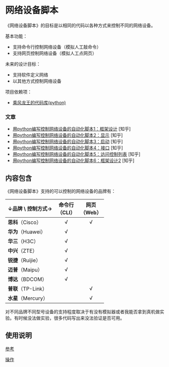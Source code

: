 # 网络设备脚本
《网络设备脚本》的目标是以相同的代码以各种方式来控制不同的网络设备。

基本功能：
* 支持命令行控制网络设备（模拟人工敲命令）
* 支持网页控制网络设备（模拟人工点网页）

未来的设计目标：
* 支持软件定义网络
* 以其他方式控制网络设备

项目依赖项：
* [乘风龙王的代码库(python)](https://github.com/cflw/cflw_py)

### 文章
* [用python编写控制网络设备的自动化脚本1：框架设计](https://zhuanlan.zhihu.com/p/53641620) \[知乎\]
* [用python编写控制网络设备的自动化脚本2：显示](https://zhuanlan.zhihu.com/p/56108138) \[知乎\]
* [用python编写控制网络设备的自动化脚本3：启动](https://zhuanlan.zhihu.com/p/56833809) \[知乎\]
* [用python编写控制网络设备的自动化脚本4：接口](https://zhuanlan.zhihu.com/p/59428605) \[知乎\]
* [用python编写控制网络设备的自动化脚本5：访问控制列表](https://zhuanlan.zhihu.com/p/63076652) \[知乎\]
* [用python编写控制网络设备的自动化脚本6：框架设计2](https://zhuanlan.zhihu.com/p/67650697) \[知乎\]

## 内容包含
《网络设备脚本》支持的可以控制的网络设备的品牌有：

|↓品牌 \ 控制方式→|命令行<br>（CLI）|网页<br>（Web）|
|-|:-:|:-:|
|**思科**（Cisco）|√|√|
|**华为**（Huawei）|√||
|**华三**（H3C）|√||
|**中兴**（ZTE）|√||
|**锐捷**（Ruijie）|√||
|**迈普**（Maipu）|√||
|**博达**（BDCOM）|√||
|**普联**（TP-Link）||√|
|**水星**（Mercury）||√|

对不同品牌不同型号设备的支持程度取决于有没有模拟器或者我能否拿到真机做实验。有时候没法做实验，很多代码写出来没法验证是否可用。

## 使用说明
[参考](文档/参考.md)

[操作](文档/操作.md)
